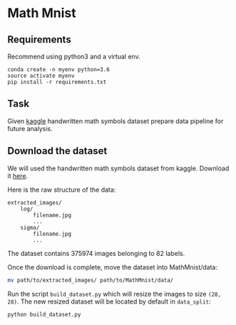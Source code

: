 # Math Mnist

## Requirements

Recommend using python3 and a virtual env.
```
conda create -n myenv python=3.6
source activate myenv
pip install -r requirements.txt
```

## Task

Given  [kaggle](https://www.kaggle.com/xainano/handwrittenmathsymbols) handwritten math symbols dataset prepare data pipeline for future analysis.


## Download the dataset

We will used the handwritten math symbols dataset from kaggle. Download it [here](https://www.kaggle.com/xainano/handwrittenmathsymbols).

Here is the raw structure of the data:
```
extracted_images/
    log/
        filename.jpg
        ...
    sigma/
        filename.jpg
        ...
```

The dataset contains 375974 images belonging to 82 labels.

Once the download is complete, move the dataset into MathMnist/data:
```bash
mv path/to/extracted_images/ path/to/MathMnist/data/
```

Run the script `build_dataset.py` which will resize the images to size `(28, 28)`. The new resized dataset will be located by default in `data_split`:

```bash
python build_dataset.py
```



